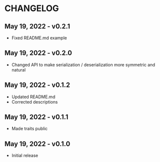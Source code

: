 # CHANGELOG

## May 19, 2022 - v0.2.1

- Fixed README.md example

## May 19, 2022 - v0.2.0

- Changed API to make serialization / deserialization more symmetric and natural

## May 19, 2022 - v0.1.2

- Updated README.md
- Corrected descriptions

## May 19, 2022 - v0.1.1

- Made traits public

## May 19, 2022 - v0.1.0

- Initial release

